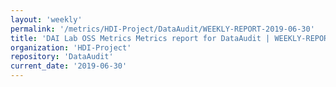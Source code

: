 ```yaml
---
layout: 'weekly'
permalink: '/metrics/HDI-Project/DataAudit/WEEKLY-REPORT-2019-06-30'
title: 'DAI Lab OSS Metrics Metrics report for DataAudit | WEEKLY-REPORT-2019-06-30'
organization: 'HDI-Project'
repository: 'DataAudit'
current_date: '2019-06-30'
---
```

